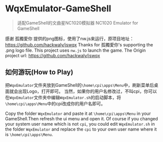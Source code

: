# WqxEmulator-GameShell
> 适配GameShell的文曲星NC1020模拟器
> NC1020 Emulator for GameShell

感谢 孤獨愛你 提供的png图标，使用了nw.js来运行，原项目地址：https://github.com/hackwaly/jswqx
Thanks for 孤獨愛你's supporting the .png logo file. This project uses `nw.js` to launch the game. The Origin project url: https://github.com/hackwaly/jswqx

## 如何游玩(How to Play)
把`WqxEmulator`文件夹放到GameShell的`\home\cpi\apps\Menu`中，刷新菜单后桌面就会出现Logo，打开即可。
当然，如果你的用户名修改过，不叫cpi，你可以在`WqxEmulator`文件夹中编辑`WqxEmulator.sh`的启动脚本，将`\home\cpi\apps\Menu`中的cpi改成你的用户名即可。

Copy the folder `WqxEmulator` and paste it at `\home\cpi\apps\Menu` in your GameShell.Then refresh the ui menu and open it.
Of course if you changed your system user name which is not `cpi`, you could edit `WqxEmulator.sh` in the folder `WqxEmulator` and replace the `cpi` to your own user name where it is `\home\cpi\apps\Menu`.


